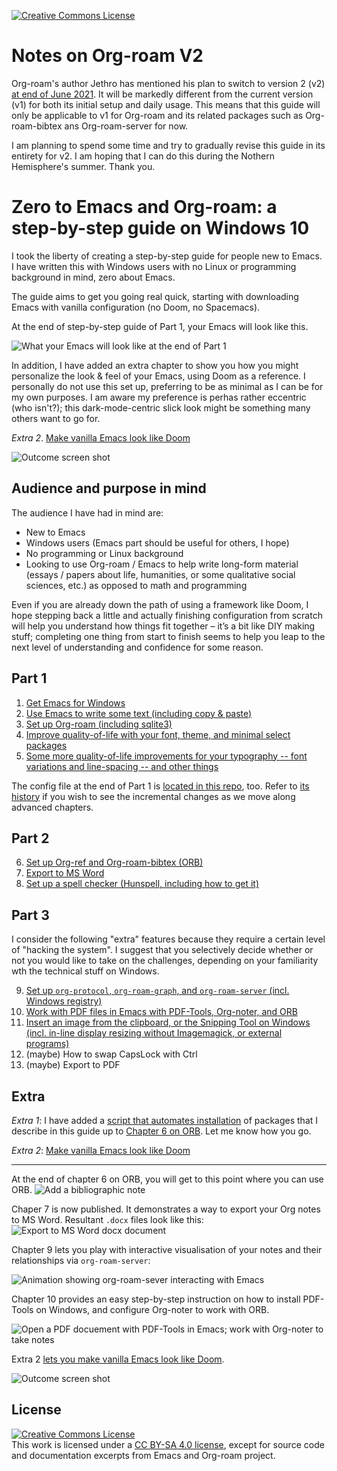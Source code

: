 <a rel="license" href="http://creativecommons.org/licenses/by-sa/4.0/"><img alt="Creative Commons License" style="border-width:0" src="https://i.creativecommons.org/l/by-sa/4.0/80x15.png" /></a>

# Notes on Org-roam V2

Org-roam's author Jethro has mentioned his plan to switch to version 2 (v2) [at end of June 2021](https://github.com/org-roam/org-roam/pull/1401#issuecomment-857646674). It will be markedly different from the current version (v1) for both its initial setup and daily usage. This means that this guide will only be applicable to v1 for Org-roam and its related packages such as Org-roam-bibtex ans Org-roam-server for now.

I am planning to spend some time and try to gradually revise this guide in its entirety for v2. I am hoping that I can do this during the Nothern Hemisphere's summer. Thank you.

# Zero to Emacs and Org-roam: a step-by-step guide on Windows 10

I took the liberty of creating a step-by-step guide for people new to Emacs. I have written this with Windows users with no Linux or programming background in mind, zero about Emacs.

The guide aims to get you going real quick, starting with downloading Emacs with vanilla configuration (no Doom, no Spacemacs).

At the end of step-by-step guide of Part 1, your Emacs will look like this.

![What your Emacs will look like at the end of Part 1](images/2020-06-16_21-32-39.png)

In addition, I have added an extra chapter to show you how you might personalize the look & feel of your Emacs, using Doom as a reference. I personally do not use this set up, preferring to be as minimal as I can be for my own purposes. I am aware my preference is perhas rather eccentric (who isn't?); this dark-mode-centric slick look might be something many others want to go for.

*Extra 2*. [Make vanilla Emacs look like Doom](./110.how-to-make-vanilla-look-like-doom.md)

![Outcome screen shot](./images/2020-12-19_22-54-59.png)

## Audience and purpose in mind

The audience I have had in mind are:

- New to Emacs
- Windows users (Emacs part should be useful for others, I hope)
- No programming or Linux background
- Looking to use Org-roam / Emacs to help write long-form material (essays / papers about life, humanities, or some qualitative social sciences, etc.) as opposed to math and programming

Even if you are already down the path of using a framework like Doom, I hope stepping back a little and actually finishing configuration from scratch will help you understand how things fit together – it’s a bit like DIY making stuff; completing one thing from start to finish seems to help you leap to the next level of understanding and confidence for some reason.

## Part 1

1. [Get Emacs for Windows](./10.Get-Emacs.md)
2. [Use Emacs to write some text (including copy & paste)](./20.Use-Emacs.md)
3. [Set up Org-roam (including sqlite3)](./30.Set-up-Org-roam.md)
4. [Improve quality-of-life with your font, theme, and minimal select packages ](./40.Qol.md)
5. [Some more quality-of-life improvements for your typography -- font variations and line-spacing -- and other things](./50.Additional-QoL.md)

The config file at the end of Part 1 is [located in this repo](https://github.com/nobiot/Zero-to-Emacs-and-Org-roam/blob/926c0f07708514bbdc6952dc3bac520d8668cbc1/.emacs), too. Refer to [its history](https://github.com/nobiot/Zero-to-Emacs-and-Org-roam/commits/main/.emacs) if you wish to see the incremental changes as we move along advanced chapters.

## Part 2

6. [Set up Org-ref and Org-roam-bibtex (ORB)](./60.Org-ref_ORB.md)
7. [Export to MS Word](./70.publish.md)
8. [Set up a spell checker (Hunspell, including how to get it)](./80.Spell-checker.md)

## Part 3 

I consider the following "extra" features because they require a certain level of "hacking the system". I suggest that you selectively decide whether or not you would like to take on the challenges, depending on your familiarity wth the technical stuff on Windows.

9. [Set up `org-protocol`, `org-roam-graph`, and `org-roam-server` (incl. Windows registry)](./90.org-protocol.md)
10. [Work with PDF files in Emacs with PDF-Tools, Org-noter, and ORB](./100.pdf-tools-org-noter.md)
11. [Insert an image from the clipboard, or the Snipping Tool on Windows (incl. in-line display resizing without Imagemagick, or external programs)](115.How-to-enable-insert-image-from-clipboard.md)
12. (maybe) How to swap CapsLock with Ctrl
13. (maybe) Export to PDF

## Extra

*Extra 1*: I have added a [script that automates installation](./35.auto-install.md) of packages that I describe in this guide up to [Chapter 6 on ORB](./60.Org-ref_ORB.md). Let me know how you go. 

*Extra 2*: [Make vanilla Emacs look like Doom](./110.how-to-make-vanilla-look-like-doom.md)


---

At the end of chapter 6 on ORB, you will get to this point where you can use ORB.
![Add a bibliographic note](images/2020-06-23_22-19-30.png)

Chaper 7 is now published. It demonstrates a way to export your Org notes to MS Word. Resultant `.docx` files look like this:
![Export to MS Word docx document](images/2020-06-27_23-12-59.png)

Chapter 9 lets you play with interactive visualisation of your notes and their relationships via `org-roam-server`:

![Animation showing `org-roam-sever` interacting with Emacs](images/zero-to-org-roam-server.png)

Chapter 10 provides an easy step-by-step instruction on how to install PDF-Tools on Windows, and configure Org-noter to work with ORB.

![Open a PDF docuement with PDF-Tools in Emacs; work with Org-noter to take notes](images/2020-09-17_23-13-37.png)

Extra 2 [lets you make vanilla Emacs look like Doom](./110.how-to-make-vanilla-look-like-doom.md).

![Outcome screen shot](./images/2020-12-19_22-54-59.png)

## License

<a rel="license" href="http://creativecommons.org/licenses/by-sa/4.0/"><img alt="Creative Commons License" style="border-width:0" src="https://i.creativecommons.org/l/by-sa/4.0/88x31.png" /></a><br />This work is licensed under a <a rel="license" href="http://creativecommons.org/licenses/by-sa/4.0/">CC BY-SA 4.0 license</a>, except for source code and documentation excerpts from Emacs and Org-roam project.

